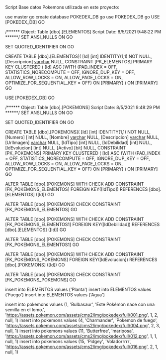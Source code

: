 Script Base datos Pokemons utilizada en este proyecto:

use master
go 
create database POKEDEX_DB
go
use POKEDEX_DB
go
USE [POKEDEX_DB]
GO

/****** Object:  Table [dbo].[ELEMENTOS]    Script Date: 8/5/2021 9:48:22 PM ******/
SET ANSI_NULLS ON
GO

SET QUOTED_IDENTIFIER ON
GO

CREATE TABLE [dbo].[ELEMENTOS](
	[Id] [int] IDENTITY(1,1) NOT NULL,
	[Descripcion] [varchar](50) NULL,
 CONSTRAINT [PK_ELEMENTOS] PRIMARY KEY CLUSTERED 
(
	[Id] ASC
)WITH (PAD_INDEX = OFF, STATISTICS_NORECOMPUTE = OFF, IGNORE_DUP_KEY = OFF, ALLOW_ROW_LOCKS = ON, ALLOW_PAGE_LOCKS = ON, OPTIMIZE_FOR_SEQUENTIAL_KEY = OFF) ON [PRIMARY]
) ON [PRIMARY]
GO

USE [POKEDEX_DB]
GO

/****** Object:  Table [dbo].[POKEMONS]    Script Date: 8/5/2021 9:48:29 PM ******/
SET ANSI_NULLS ON
GO

SET QUOTED_IDENTIFIER ON
GO

CREATE TABLE [dbo].[POKEMONS](
	[Id] [int] IDENTITY(1,1) NOT NULL,
	[Numero] [int] NULL,
	[Nombre] [varchar](50) NULL,
	[Descripcion] [varchar](50) NULL,
	[UrlImagen] [varchar](300) NULL,
	[IdTipo] [int] NULL,
	[IdDebilidad] [int] NULL,
	[IdEvolucion] [int] NULL,
	[Activo] [bit] NULL,
 CONSTRAINT [PK_POKEMONS] PRIMARY KEY CLUSTERED 
(
	[Id] ASC
)WITH (PAD_INDEX = OFF, STATISTICS_NORECOMPUTE = OFF, IGNORE_DUP_KEY = OFF, ALLOW_ROW_LOCKS = ON, ALLOW_PAGE_LOCKS = ON, OPTIMIZE_FOR_SEQUENTIAL_KEY = OFF) ON [PRIMARY]
) ON [PRIMARY]
GO

ALTER TABLE [dbo].[POKEMONS]  WITH CHECK ADD  CONSTRAINT [FK_POKEMONS_ELEMENTOS] FOREIGN KEY([IdTipo])
REFERENCES [dbo].[ELEMENTOS] ([Id])
GO

ALTER TABLE [dbo].[POKEMONS] CHECK CONSTRAINT [FK_POKEMONS_ELEMENTOS]
GO

ALTER TABLE [dbo].[POKEMONS]  WITH CHECK ADD  CONSTRAINT [FK_POKEMONS_ELEMENTOS1] FOREIGN KEY([IdDebilidad])
REFERENCES [dbo].[ELEMENTOS] ([Id])
GO

ALTER TABLE [dbo].[POKEMONS] CHECK CONSTRAINT [FK_POKEMONS_ELEMENTOS1]
GO

ALTER TABLE [dbo].[POKEMONS]  WITH CHECK ADD  CONSTRAINT [FK_POKEMONS_POKEMONS] FOREIGN KEY([IdEvolucion])
REFERENCES [dbo].[POKEMONS] ([Id])
GO

ALTER TABLE [dbo].[POKEMONS] CHECK CONSTRAINT [FK_POKEMONS_POKEMONS]
GO

insert into ELEMENTOS values ('Planta')
insert into ELEMENTOS values ('Fuego')
insert into ELEMENTOS values ('Agua')

insert into pokemons values (1, 'Bulbasaur', 'Este Pokémon nace con una semilla en el lomo.', 'https://assets.pokemon.com/assets/cms2/img/pokedex/full/001.png', 1, 2, null, 1)
insert into pokemons values (4, 'Charmander', 'Pokemon de fuego', 'https://assets.pokemon.com/assets/cms2/img/pokedex/full/004.png', 2, 3, null, 1)
insert into pokemons values (11, 'Butterfree', 'mariposa', 'https://assets.pokemon.com/assets/cms2/img/pokedex/full/012.png', 1, 1, null, 1)
insert into pokemons values (15, 'Pidgey', 'Voladorrrrr', 'https://assets.pokemon.com/assets/cms2/img/pokedex/full/016.png', 2, 1, null, 1)
